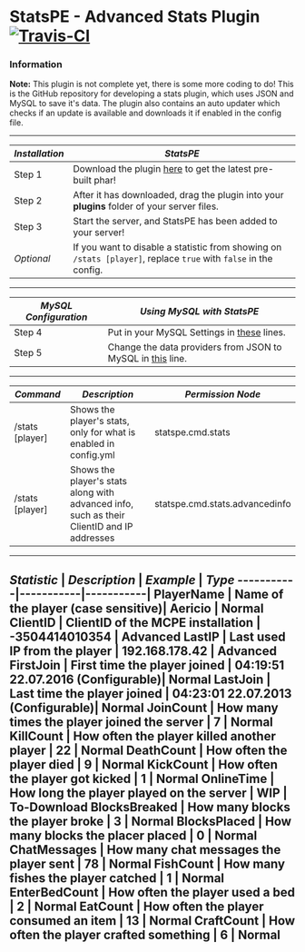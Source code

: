 # StatsPE - Advanced Stats Plugin [![Travis-CI](https://travis-ci.org/SalmonGER/StatsPE.svg?branch=master)](https://travis-ci.org/SalmonGER/StatsPE)

### Information
**Note:** This plugin is not complete yet, there is some more coding to do!
This is the GitHub repository for developing a stats plugin, which uses JSON and MySQL to save it's data.
The plugin also contains an auto updater which checks if an update is available and downloads it if enabled in the config file.

---
***Installation*** | ***StatsPE***
-----------|-----------
Step 1 | Download the plugin [here](https://github.com/SalmonGER/StatsPE/releases/latest/) to get the latest pre-built phar!
Step 2 | After it has downloaded, drag the plugin into your **plugins** folder of your server files.
Step 3 | Start the server, and StatsPE has been added to your server!
*Optional* | If you want to disable a statistic from showing on `/stats [player]`, replace `true` with `false` in the config.
---
***MySQL Configuration*** | ***Using MySQL with StatsPE***
-----------|-----------
Step 4 | Put in your MySQL Settings in [these](https://github.com/SalmonGER/StatsPE/blob/master/resources/config.yml#L24-L29) lines.
Step 5 | Change the data providers from JSON to MySQL in [this](https://github.com/SalmonGER/StatsPE/blob/master/resources/config.yml#L20-L22) line.
---
***Command*** | ***Description*** | ***Permission Node***
-----------|-----------|-----------|
/stats [player] | Shows the player's stats, only for what is enabled in config.yml | statspe.cmd.stats
/stats [player] | Shows the player's stats along with advanced info, such as their ClientID and IP addresses | statspe.cmd.stats.advancedinfo
---
***Statistic*** | ***Description*** | ***Example*** | ***Type***
-----------|-----------|-----------|
PlayerName | Name of the player (case sensitive)| Aericio | Normal
ClientID | ClientID of the MCPE installation | -3504414010354 | Advanced
LastIP | Last used IP from the player | 192.168.178.42 | Advanced
FirstJoin | First time the player joined | 04:19:51 22.07.2016 (Configurable)| Normal
LastJoin | Last time the player joined | 04:23:01 22.07.2013 (Configurable)| Normal
JoinCount | How many times the player joined the server | 7 | Normal
KillCount | How often the player killed another player | 22 | Normal
DeathCount | How often the player died | 9 | Normal
KickCount | How often the player got kicked | 1 | Normal
OnlineTime | How long the player played on the server | WIP | To-Download
BlocksBreaked | How many blocks the player broke | 3 | Normal
BlocksPlaced | How many blocks the placer placed | 0 | Normal
ChatMessages | How many chat messages the player sent | 78 | Normal
FishCount | How many fishes the player catched | 1 | Normal
EnterBedCount | How often the player used a bed | 2 | Normal
EatCount | How often the player consumed an item | 13 | Normal
CraftCount | How often the player crafted something | 6 | Normal
---